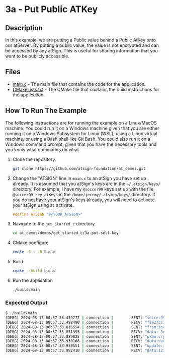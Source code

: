 # 3a - Put Public ATKey

## Description

In this example, we are putting a Public value behind a Public AtKey onto our atServer. By putting a public value, the value is not encrypted and can be accessed by any atSign. This is useful for sharing information that you want to be publicly accessible.

## Files

- [main.c](./main.c) - The main file that contains the code for the application.
- [CMakeLists.txt](./CMakeLists.txt) - The CMake file that contains the build instructions for the application.

## How To Run The Example

The following instructions are for running the example on a Linux/MacOS machine. You could run it on a Windows machine given that you are either running it on a Windows Subsystem for Linux (WSL), using a Linux virtual machine, or using a Bash shell like Git Bash. You could also run it on a Windows command prompt, given that you have the necessary tools and you know what commands do what.

1. Clone the repository.

    ```sh
    git clone https://github.com/atsign-foundation/at_demos.git
    ```

1. Change the "ATSIGN" line in `main.c` to an atSign you have set up already. It is assumed that you atSign's keys are in the `~/.atsign/keys/` directory. For example, I have my `@soccer99` keys set up with the file `@soccer99_key.atKeys` in the `/home/jeremy/.atsign/keys/` directory. If you do not have your atSign's keys already, you will need to activate your atSign using at_activate.

    ```c
    #define ATSIGN "@<YOUR_ATSIGN>"
    ```

1. Navigate to the `get_started_c` directory.

    ```sh
    cd at_demos/demos/get_started_c/3a-put-self-key
    ```

1. CMake configure

    ```sh
    cmake -S . -B build
    ```

1. Build

    ```sh
    cmake --build build
    ```

1. Run the application

    ```sh
    ./build/main
    ```

### Expected Output

```sh
$ ./build/main
[DEBG] 2024-08-13 00:57:33.459772 | connection |        SENT: "soccer99"
[DEBG] 2024-08-13 00:57:33.498490 | connection |        RECV: "f2e273c3-fdae-5983-8f6f-524b678ddf38.swarm0002.atsign.zone:6925"
[DEBG] 2024-08-13 00:57:33.816554 | connection |        SENT: "from:soccer99"
[DEBG] 2024-08-13 00:57:33.851395 | connection |        RECV: "data:_3dfc961f-7df2-40ca-a928-1196a90295c5@soccer99:af27499e-077a-49e1-a48c-dfe6308ccb6b"
[DEBG] 2024-08-13 00:57:33.889825 | connection |        SENT: "pkam:c/pu43WuNkhTH+1UAkmig2D5cpni6FQEIvYDbNczXOQqSvgayerFG4PxL4EcDkMQoXx7vCGAgl65xQwjG0KJgQyFmogeB7kkK6USPvtoCnAF5fuopZWK13aEFCo0dSwqYKihRN3rxJ8Rm7ElsC6T7x72DS0869YlSjhdHi+tHGiCIlo+EIQKtq1T5he/pte+W098Qba5Xve3GYI7L7yk/mmyo0eHldZepVCI1AQQUDE7CLXA3bKYVqY0U5LXIY4UHn8lIqSTGdlC3yzEnqbyxf76JXP+fEO/PKMz6EJmY0Qddaum1aSaHGyODKdVU3vMrHUbDyQ6HcnmVJzgLs1sgA=="
[DEBG] 2024-08-13 00:57:33.930166 | connection |        RECV: "data:success"
[DEBG] 2024-08-13 00:57:33.930551 | connection |        SENT: "update:ivNonce:zp4M3feKLksgDBp0RWeDqg==:phone.c_demos@soccer99 D5zOodf884cHtgnEANYmfA=="
[DEBG] 2024-08-13 00:57:33.982410 | connection |        RECV: "data:1237
```